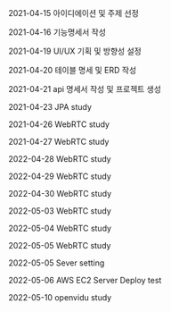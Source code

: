 2021-04-15
아이디에이션 및 주제 선정

2021-04-16
기능명세서 작성

2021-04-19
UI/UX 기획 및 방향성 설정

2021-04-20
테이블 명세 및 ERD 작성

2021-04-21
api 명세서 작성 및 프로젝트 생성

2021-04-23
JPA study

2021-04-26
WebRTC study

2021-04-27
WebRTC study

2022-04-28
WebRTC study

2022-04-29
WebRTC study

2022-04-30
WebRTC study

2022-05-03
WebRTC study

2022-05-04
WebRTC study

2022-05-05
WebRTC study

2022-05-05
Sever setting

2022-05-06
AWS EC2 Server Deploy test

2022-05-10
openvidu study